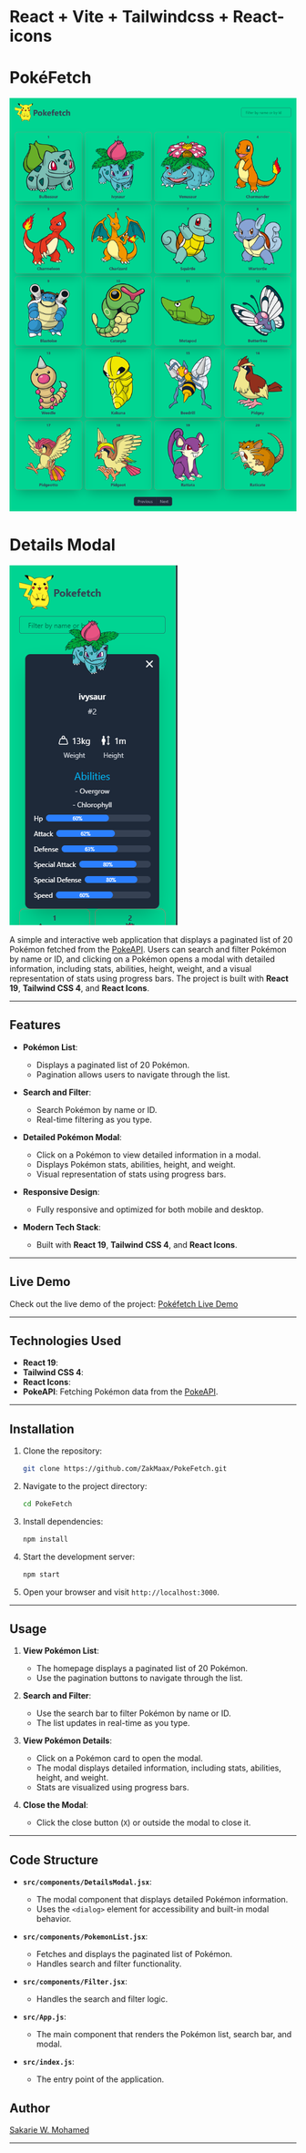 # React + Vite + Tailwindcss + React-icons

# PokéFetch

![PokéFetch Screenshot](https://github.com/ZakMaax/Pokefetch-Project/raw/main/screenshots/homepage.PNG)

# Details Modal
![PokéFetch Details Modal Screenshot](https://github.com/ZakMaax/Pokefetch-Project/raw/main/screenshots/detailsModal.PNG)



A simple and interactive web application that displays a paginated list of 20 Pokémon fetched from the [PokeAPI](https://pokeapi.co/). Users can search and filter Pokémon by name or ID, and clicking on a Pokémon opens a modal with detailed information, including stats, abilities, height, weight, and a visual representation of stats using progress bars. The project is built with **React 19**, **Tailwind CSS 4**, and **React Icons**.

---

## Features

- **Pokémon List**:
  - Displays a paginated list of 20 Pokémon.
  - Pagination allows users to navigate through the list.

- **Search and Filter**:
  - Search Pokémon by name or ID.
  - Real-time filtering as you type.

- **Detailed Pokémon Modal**:
  - Click on a Pokémon to view detailed information in a modal.
  - Displays Pokémon stats, abilities, height, and weight.
  - Visual representation of stats using progress bars.

- **Responsive Design**:
  - Fully responsive and optimized for both mobile and desktop.

- **Modern Tech Stack**:
  - Built with **React 19**, **Tailwind CSS 4**, and **React Icons**.

---

## Live Demo

Check out the live demo of the project: [Pokéfetch Live Demo](https://pokemonfetch.netlify.app/)

---

## Technologies Used

- **React 19**:
- **Tailwind CSS 4**:
- **React Icons**:
- **PokeAPI**: Fetching Pokémon data from the [PokeAPI](https://pokeapi.co/).

---

## Installation

1. Clone the repository:
   ```bash
   git clone https://github.com/ZakMaax/PokeFetch.git
   ```

2. Navigate to the project directory:
   ```bash
   cd PokeFetch
   ```

3. Install dependencies:
   ```bash
   npm install
   ```

4. Start the development server:
   ```bash
   npm start
   ```

5. Open your browser and visit `http://localhost:3000`.

---

## Usage

1. **View Pokémon List**:
   - The homepage displays a paginated list of 20 Pokémon.
   - Use the pagination buttons to navigate through the list.

2. **Search and Filter**:
   - Use the search bar to filter Pokémon by name or ID.
   - The list updates in real-time as you type.

3. **View Pokémon Details**:
   - Click on a Pokémon card to open the modal.
   - The modal displays detailed information, including stats, abilities, height, and weight.
   - Stats are visualized using progress bars.

4. **Close the Modal**:
   - Click the close button (`X`) or outside the modal to close it.

---

## Code Structure

- **`src/components/DetailsModal.jsx`**:
  - The modal component that displays detailed Pokémon information.
  - Uses the `<dialog>` element for accessibility and built-in modal behavior.

- **`src/components/PokemonList.jsx`**:
  - Fetches and displays the paginated list of Pokémon.
  - Handles search and filter functionality.

- **`src/components/Filter.jsx`**:
  - Handles the search and filter logic.

- **`src/App.js`**:
  - The main component that renders the Pokémon list, search bar, and modal.

- **`src/index.js`**:
  - The entry point of the application.


## Author

[Sakarie W. Mohamed](https://github.com/ZakMaax)

---

